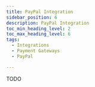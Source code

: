```yaml
---
title: PayPal Integration
sidebar_position: 6
description: PayPal Integration
toc_min_heading_level: 2
toc_max_heading_level: 6
tags:
  - Integrations
  - Payment Gateways
  - PayPal

---
```


TODO